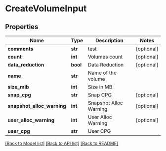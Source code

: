 # CreateVolumeInput

## Properties
Name | Type | Description | Notes
------------ | ------------- | ------------- | -------------
**comments** | **str** | test | [optional] 
**count** | **int** | Volumes count | [optional] 
**data_reduction** | **bool** | Data Reduction | [optional] 
**name** | **str** | Name of the volume | 
**size_mib** | **int** | Size in MB | 
**snap_cpg** | **str** | Snap CPG | [optional] 
**snapshot_alloc_warning** | **int** | Snapshot Alloc Warning | [optional] 
**user_alloc_warning** | **int** | User Alloc Warning | [optional] 
**user_cpg** | **str** | User CPG | 

[[Back to Model list]](../README.md#documentation-for-models) [[Back to API list]](../README.md#documentation-for-api-endpoints) [[Back to README]](../README.md)


